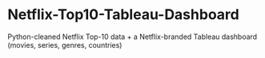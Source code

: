 # Netflix-Top10-Tableau-Dashboard
Python-cleaned Netflix Top-10 data + a Netflix-branded Tableau dashboard (movies, series, genres, countries)
